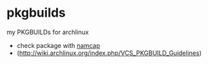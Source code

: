 pkgbuilds
=========

my PKGBUILDs for archlinux

* check package with [namcap](https://wiki.archlinux.org/index.php/Namcap)
* (http://wiki.archlinux.org/index.php/VCS_PKGBUILD_Guidelines)